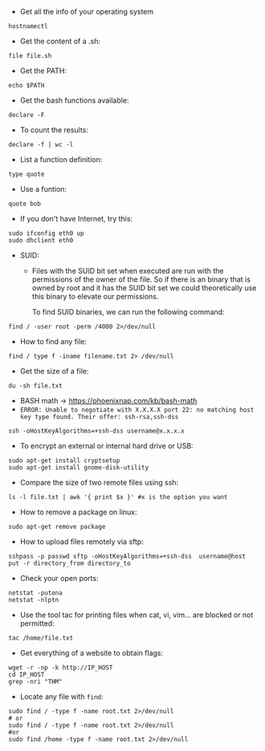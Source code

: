 - Get all the info of your operating system
````
hostnamectl
````
- Get the content of a .sh:
````
file file.sh
````
- Get the PATH:
````
echo $PATH
````
- Get the bash functions available:
````
declare -F
````
- To count the results:
````
declare -f | wc -l
````
- List a function definition:
````
type quote
````
- Use a funtion:
````
quote bob
````
- If you don't have Internet, try this:
````
sudo ifconfig eth0 up
sudo dhclient eth0
````
- SUID:
	- Files with the SUID bit set when executed are run with the permissions of the owner of the file. So if there is an binary that is owned by root and it has the SUID bit set we could theoretically use this binary to elevate our permissions.

		To find SUID binaries, we can run the following command:
```
find / -user root -perm /4000 2>/dev/null
```
- How to find any file:
```
find / type f -iname filename.txt 2> /dev/null
```
- Get the size of a file:
````
du -sh file.txt
````
- BASH math -> https://phoenixnap.com/kb/bash-math
- `ERROR: Unable to negotiate with X.X.X.X port 22: no matching host key type found. Their offer: ssh-rsa,ssh-dss`
````
ssh -oHostKeyAlgorithms=+ssh-dss username@x.x.x.x
````
- To encrypt an external or internal hard drive or USB:
````
sudo apt-get install cryptsetup
sudo apt-get install gnome-disk-utility
````
- Compare the size of two remote files using ssh:
````
ls -l file.txt | awk '{ print $x }' #x is the option you want
````
- How to remove a package on linux:
````
sudo apt-get remove package
````
- How to upload files remotely via sftp:
```
sshpass -p passwd sftp -oHostKeyAlgorithms=+ssh-dss  username@host
put -r directory_from directory_to
```
- Check your open ports:
```
netstat -putona
netstat -nlptn
```
- Use the tool tac for printing files when cat, vi, vim... are blocked or not permitted:
````shell
tac /home/file.txt
````
- Get everything of a website to obtain flags:
```shell
wget -r -np -k http://IP_HOST 
cd IP_HOST 
grep -nri "THM"
```
- Locate any file with `find`:
```shell
sudo find / -type f -name root.txt 2>/dev/null
# or
sudo find / -type f -name root.txt 2>/dev/null
#or
sudo find /home -type f -name root.txt 2>/dev/null
```

